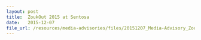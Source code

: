 ```yaml
---
layout: post
title:  ZoukOut 2015 at Sentosa
date:   2015-12-07
file_url: /resources/media-advisories/files/20151207_Media-Advisory_Zoukout_2015_at_Sentosa.pdf
---
```

